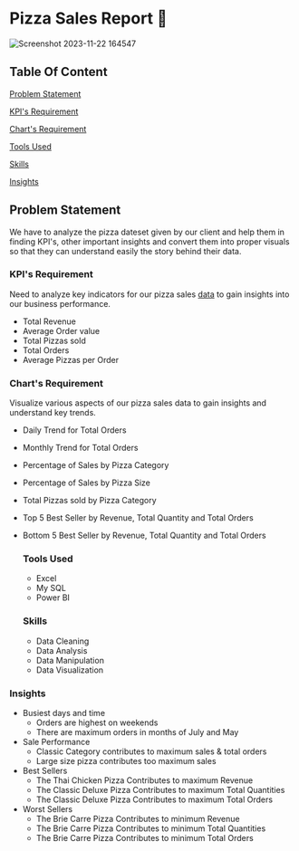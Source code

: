 # Pizza Sales Report 🍕

![Screenshot 2023-11-22 164547](https://github.com/hardika001/Pizza-Sales-Report/assets/141905140/d29b2dcd-05f5-48b2-a672-0edb3d4038de)

## Table Of Content
[Problem Statement](Problem-Statement)

[KPI's Requirement](KPI's-Requirement)

[Chart's Requirement](Chart's-Requirement)

[Tools Used](Tools-Used)

[Skills](Skills)

[Insights](Insights)

## Problem Statement
We have to analyze the pizza dateset given by our client and help them in finding KPI's, other important insights and convert them into proper visuals so that they can understand easily
the story behind their data.

### KPI's Requirement

Need to analyze key indicators for our pizza sales [data](https://docs.google.com/spreadsheets/d/1h5HixSOKCZBfk3wvVg5IGrTeQazee6ymmpD9szPItcM/edit?usp=sharing) to gain insights into our business performance.

- Total Revenue
- Average Order value
- Total Pizzas sold
- Total Orders
- Average Pizzas per Order
  
### Chart's Requirement
Visualize various aspects of our pizza sales data to gain insights and understand key trends.
- Daily Trend for Total Orders
- Monthly Trend for Total Orders
- Percentage of Sales by Pizza Category
- Percentage of Sales by Pizza Size
- Total Pizzas sold by Pizza Category
- Top 5 Best Seller by Revenue, Total Quantity and Total Orders
- Bottom 5 Best Seller by Revenue, Total Quantity and Total Orders

  ### Tools Used
  - Excel
  - My SQL
  - Power BI

  ### Skills
  - Data Cleaning
  - Data Analysis
  - Data Manipulation
  - Data Visualization
 
### Insights
- Busiest days and time
   - Orders are highest on weekends
   - There are maximum orders in months of July and May
- Sale Performance
  - Classic Category contributes to maximum sales & total orders
  - Large size pizza contributes too maximum sales
- Best Sellers
   - The Thai Chicken Pizza Contributes to maximum Revenue
   - The Classic Deluxe Pizza Contributes to maximum Total Quantities
   - The Classic Deluxe Pizza Contributes to maximum Total Orders
- Worst Sellers
   - The Brie Carre Pizza Contributes to minimum Revenue
   - The Brie Carre Pizza Contributes to minimum Total Quantities
   - The Brie Carre Pizza Contributes to minimum Total Orders















